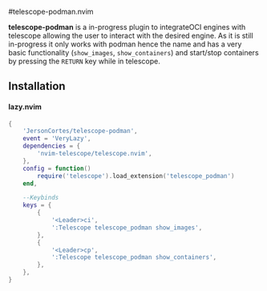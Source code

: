 #telescope-podman.nvim

**telescope-podman** is a in-progress plugin to integrateOCI engines with telescope allowing the user to interact
with the desired engine. As it is still in-progress it only works with podman hence the name and has a very basic
functionality (`show_images`, `show_containers`) and start/stop containers by pressing the `RETURN` key while in telescope.

## Installation

#### lazy.nvim

```lua
{
	'JersonCortes/telescope-podman',
	event = 'VeryLazy',
	dependencies = {
		'nvim-telescope/telescope.nvim',
	},
	config = function()
		require('telescope').load_extension('telescope_podman')
	end,

	--Keybinds
	keys = {
		{
			'<Leader>ci',
            ':Telescope telescope_podman show_images',
		},
		{
			'<Leader>cp',
			':Telescope telescope_podman show_containers',
		},
	},
}
```

